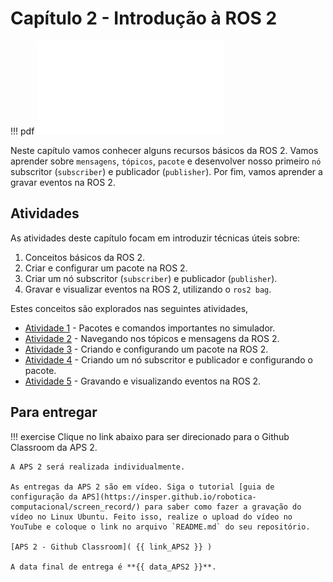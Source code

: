 # Capítulo 2 - Introdução à ROS 2

!!! pdf
    ![](slides.pdf)


Neste capítulo vamos conhecer alguns recursos básicos da ROS 2. Vamos aprender sobre `mensagens`, `tópicos`, `pacote` e desenvolver nosso primeiro `nó` subscritor (`subscriber`) e publicador (`publisher`). Por fim, vamos aprender a gravar eventos na ROS 2.

## Atividades
As atividades deste capítulo focam em introduzir técnicas úteis sobre: 

1. Conceitos básicos da ROS 2.
2. Criar e configurar um pacote na ROS 2.
3. Criar um nó subscritor (`subscriber`) e publicador (`publisher`).
4. Gravar e visualizar eventos na ROS 2, utilizando o `ros2 bag`.

Estes conceitos são explorados nas seguintes atividades,

- [Atividade 1](atividades/1-package.md) - Pacotes e comandos importantes no simulador.
- [Atividade 2](atividades/2-topicos.md) - Navegando nos tópicos e mensagens da ROS 2.
- [Atividade 3](atividades/3-creating-package.md) - Criando e configurando um pacote na ROS 2.
- [Atividade 4](atividades/4-pub-sub.md) - Criando um nó subscritor e publicador e configurando o pacote.
- [Atividade 5](atividades/5-rosbag.md) - Gravando e visualizando eventos na ROS 2.

## Para entregar

!!! exercise
    Clique no link abaixo para ser direcionado para o Github Classroom da APS 2.

    A APS 2 será realizada individualmente.
    
    As entregas da APS 2 são em vídeo. Siga o tutorial [guia de configuração da APS](https://insper.github.io/robotica-computacional/screen_record/) para saber como fazer a gravação do vídeo no Linux Ubuntu. Feito isso, realize o upload do vídeo no YouTube e coloque o link no arquivo `README.md` do seu repositório.

    [APS 2 - Github Classroom]( {{ link_APS2 }} )

    A data final de entrega é **{{ data_APS2 }}**.
